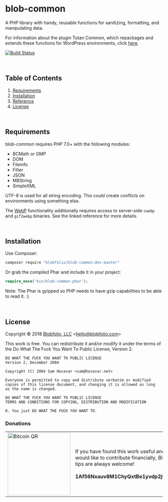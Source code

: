 # blob-common

A PHP library with handy, reusable functions for sanitizing, formatting, and manipulating data.

For information about the plugin Tutan Common, which repackages and extends these functions for WordPress environments, click [here](https://github.com/Blobfolio/blob-common/tree/master/wp/).

[![Build Status](https://travis-ci.org/Blobfolio/blob-common.svg?branch=master)](https://travis-ci.org/Blobfolio/blob-common)

&nbsp;

## Table of Contents

1. [Requirements](#requirements)
2. [Installation](#installation)
3. [Reference](https://github.com/Blobfolio/blob-common/wiki)
4. [License](#license)

&nbsp;

## Requirements

blob-common requires PHP 7.0+ with the following modules:

 * BCMath or GMP
 * DOM
 * Fileinfo
 * Filter
 * JSON
 * MBString
 * SimpleXML

UTF-8 is used for all string encoding. This could create conflicts on environments using something else.

The [WebP](https://github.com/Blobfolio/blob-common/wiki/Images) functionality additionally requires access to server-side `cwebp` and `gif2webp` binaries. See the linked reference for more details.

&nbsp;

## Installation

Use Composer:

```bash
composer require "blobfolio/blob-common:dev-master"
```

Or grab the compiled Phar and include it in your project:

```php
require_once('bin/blob-common.phar');
```

Note: The Phar is gzipped so PHP needs to have gzip capabilities to be able to read it. :)

&nbsp;

## License

Copyright © 2018 [Blobfolio, LLC](https://blobfolio.com) &lt;hello@blobfolio.com&gt;

This work is free. You can redistribute it and/or modify it under the terms of the Do What The Fuck You Want To Public License, Version 2.

    DO WHAT THE FUCK YOU WANT TO PUBLIC LICENSE
    Version 2, December 2004
    
    Copyright (C) 2004 Sam Hocevar <sam@hocevar.net>
    
    Everyone is permitted to copy and distribute verbatim or modified
    copies of this license document, and changing it is allowed as long
    as the name is changed.
    
    DO WHAT THE FUCK YOU WANT TO PUBLIC LICENSE
    TERMS AND CONDITIONS FOR COPYING, DISTRIBUTION AND MODIFICATION
    
    0. You just DO WHAT THE FUCK YOU WANT TO.

### Donations

<table>
  <tbody>
    <tr>
      <td width="200"><img src="https://blobfolio.com/wp-content/themes/b3/svg/btc-github.svg" width="200" height="200" alt="Bitcoin QR" /></td>
      <td width="450">If you have found this work useful and would like to contribute financially, Bitcoin tips are always welcome!<br /><br /><strong>1Af56Nxauv8M1ChyQxtBe1yvdp2jtaB1GF</strong></td>
    </tr>
  </tbody>
</table>
